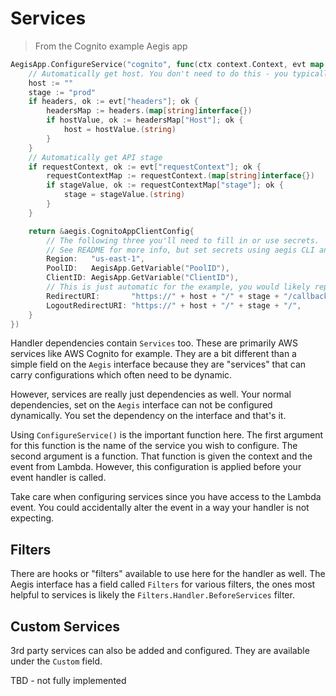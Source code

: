 # Services

> From the Cognito example Aegis app

```go
AegisApp.ConfigureService("cognito", func(ctx context.Context, evt map[string]interface{}) interface{} {
    // Automatically get host. You don't need to do this - you typically would have a known domain name to use.
    host := ""
    stage := "prod"
    if headers, ok := evt["headers"]; ok {
        headersMap := headers.(map[string]interface{})
        if hostValue, ok := headersMap["Host"]; ok {
            host = hostValue.(string)
        }
    }
    // Automatically get API stage
    if requestContext, ok := evt["requestContext"]; ok {
        requestContextMap := requestContext.(map[string]interface{})
        if stageValue, ok := requestContextMap["stage"]; ok {
            stage = stageValue.(string)
        }
    }

    return &aegis.CognitoAppClientConfig{
        // The following three you'll need to fill in or use secrets.
        // See README for more info, but set secrets using aegis CLI and update aegis.yaml as needed.
        Region:   "us-east-1",
        PoolID:   AegisApp.GetVariable("PoolID"),
        ClientID: AegisApp.GetVariable("ClientID"),
        // This is just automatic for the example, you would likely replace this too
        RedirectURI:       "https://" + host + "/" + stage + "/callback",
        LogoutRedirectURI: "https://" + host + "/" + stage + "/",
    }
})
```

Handler dependencies contain `Services` too. These are primarily AWS services like AWS Cognito for example.
They are a bit different than a simple field on the `Aegis` interface because they are "services" that can
carry configurations which often need to be dynamic.

However, services are really just dependencies as well. Your normal dependencies, set on the `Aegis`
interface can not be configured dynamically. You set the dependency on the interface and that's it.

Using `ConfigureService()` is the important function here. The first argument for this function is the name
of the service you wish to configure. The second argument is a function. That function is given the context
and the event from Lambda. However, this configuration is applied before your event handler is called.

<aside class="not-warning">
Take care when configuring services since you have access to the Lambda event. You could accidentally
alter the event in a way your handler is not expecting.
</aside>

## Filters

There are hooks or "filters" available to use here for the handler as well. The Aegis interface has
a field called `Filters` for various filters, the ones most helpful to services is likely the
<span class="nowrap">`Filters.Handler.BeforeServices`</span> filter.

## Custom Services
3rd party services can also be added and configured. They are available under the `Custom` field.

TBD - not fully implemented